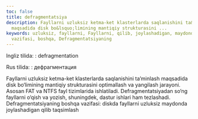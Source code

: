```yaml
---
toc: false
title: defragmentatsiya
description: Fayllarni uzluksiz ketma-ket klasterlarda saqlanishini ta&rsquo;minlash
  maqsadida disk bo&lsquo;limining mantiqiy strukturasini ...
keywords: uzluksiz, fayllarni, Fayllarni, qilib, joylashadigan, maydonda, diskda,
  vazifasi, boshqa, Defragmentatsiyaning
---
```


Ingliz tilida:
:   defragmentation

Rus tilida:
:   дефрагментация

Fayllarni uzluksiz ketma-ket klasterlarda saqlanishini ta’minlash maqsadida disk bo‘limining mantiqiy strukturasini optimallash va yangilash jarayoni. Asosan FAT va NTFS fayl tizimlarida ishlatiladi. Defragmentatsiyadan so‘ng fayllarni o‘qish va yozish, shuningdek, dastur ishlari ham tezlashadi. Defragmentatsiyaning boshqa vazifasi: diskda fayllarni uzluksiz maydonda joylashadigan qilib taqsimlash